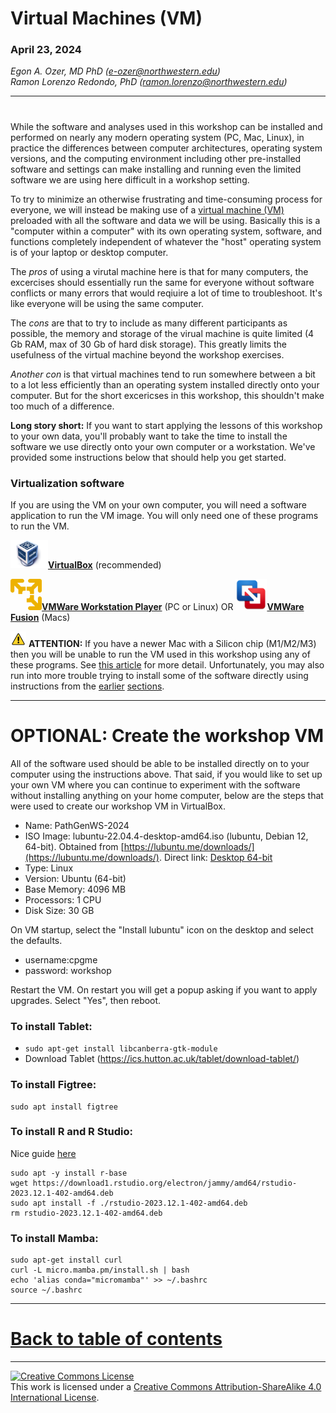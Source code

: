 # Virtual Machines (VM)

### April 23, 2024

*Egon A. Ozer, MD PhD (<e-ozer@northwestern.edu>)*  
*Ramon Lorenzo Redondo, PhD (<ramon.lorenzo@northwestern.edu>)*  

---

# 

While the software and analyses used in this workshop can be installed and performed on nearly any modern operating system (PC, Mac, Linux), in practice the differences between computer architectures, operating system versions, and the computing environment including other pre-installed software and settings can make installing and running even the limited software we are using here difficult in a workshop setting. 

To try to minimize an otherwise frustrating and time-consuming process for everyone, we will instead be making use of a [virtual machine (VM)](https://www.vmware.com/topics/glossary/content/virtual-machine.html) preloaded with all the software and data we will be using. Basically this is a "computer within a computer" with its own operating system, software, and functions completely independent of whatever the "host" operating system is of your laptop or desktop computer.   

The *pros* of using a virutal machine here is that for many computers, the excercises should essentially run the same for everyone without software conflicts or many errors that would reqiuire a lot of time to troubleshoot. It's like everyone will be using the same computer.

The *cons* are that to try to include as many different participants as possible, the memory and storage of the virual machine is quite limited (4 Gb RAM, max of 30 Gb of hard disk storage). This greatly limits the usefulness of the virtual machine beyond the workshop exercises. 

*Another con* is that virtual machines tend to run somewhere between a bit to a lot less efficiently than an operating system installed directly onto your computer. But for the short excericses in this workshop, this shouldn't make too much of a difference. 

**Long story short:** If you want to start applying the lessons of this workshop to your own data, you'll probably want to take the time to install the software we use directly onto your own computer or a workstation. We've provided some instructions below that should help you get started. 

### Virtualization software

If you are using the VM on your own computer, you will need a software application to run the VM image. You will only need one of these programs to run the VM.

<a href="https://www.virtualbox.org/"><img src="../images/vb.png" width="60"/>**VirtualBox**</a> (recommended)  

<a href="https://www.vmware.com/products/workstation-player.html"><img src="../images/vmware_wp.png" width="50"/>**VMWare Workstation Player**</a> (PC or Linux) OR <a href="https://www.vmware.com/products/fusion/fusion-evaluation.html"><img src="../images/vmware_f.png" width="50"/>**VMWare Fusion**</a> (Macs)

<img src="../images/warn.png" width="25"/> **ATTENTION:** If you have a newer Mac with a Silicon chip (M1/M2/M3) then you will be unable to run the VM used in this workshop using any of these programs. See [this article](https://communities.vmware.com/t5/VMware-Fusion-Documents/Read-this-before-buying-a-new-Apple-Silicon-Mac-to-run-Fusion/ta-p/2888565) for more detail. Unfortunately, you may also run into more trouble trying to install some of the software directly using instructions from the [earlier](1A_computer_setup.md) [sections](1B_mamba.md).   

---
# OPTIONAL: Create the workshop VM

All of the software used should be able to be installed directly on to your computer using the instructions above. That said, if you would like to set up your own VM where you can continue to experiment with the software without installing anything on your home computer, below are the steps that were used to create our workshop VM in VirtualBox.

* Name: PathGenWS-2024
* ISO Image: lubuntu-22.04.4-desktop-amd64.iso (lubuntu, Debian 12, 64-bit). Obtained from [https://lubuntu.me/downloads/](https://lubuntu.me/downloads/). Direct link: [Desktop 64-bit](https://cdimage.ubuntu.com/lubuntu/releases/22.04.4/release/lubuntu-22.04.4-desktop-amd64.iso)
* Type: Linux
* Version: Ubuntu (64-bit)
* Base Memory: 4096 MB
* Processors: 1 CPU
* Disk Size: 30 GB

On VM startup, select the "Install lubuntu" icon on the desktop and select the defaults.  

* username:cpgme
* password: workshop

Restart the VM. On restart you will get a popup asking if you want to apply upgrades. Select "Yes", then reboot.

### To install Tablet:
* `sudo apt-get install libcanberra-gtk-module`
* Download Tablet (https://ics.hutton.ac.uk/tablet/download-tablet/)

### To install Figtree:

```
sudo apt install figtree
```

### To install R and R Studio: 
Nice guide [here](https://computingforgeeks.com/how-to-install-r-and-rstudio-on-ubuntu-debian-mint/)

```
sudo apt -y install r-base  
wget https://download1.rstudio.org/electron/jammy/amd64/rstudio-2023.12.1-402-amd64.deb  
sudo apt install -f ./rstudio-2023.12.1-402-amd64.deb  
rm rstudio-2023.12.1-402-amd64.deb  
```

### To install Mamba:

```
sudo apt-get install curl
curl -L micro.mamba.pm/install.sh | bash
echo 'alias conda="micromamba"' >> ~/.bashrc
source ~/.bashrc
```

---

# [Back to table of contents](../README.md)

---

<a rel="license" href="http://creativecommons.org/licenses/by-sa/4.0/"><img alt="Creative Commons License" style="border-width:0" src="https://i.creativecommons.org/l/by-sa/4.0/88x31.png" /></a><br />This work is licensed under a <a rel="license" href="http://creativecommons.org/licenses/by-sa/4.0/">Creative Commons Attribution-ShareAlike 4.0 International License</a>.


  